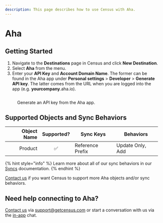 ```yaml
---
description: This page describes how to use Census with Aha.
---
```


# Aha

## Getting Started

1. Navigate to the **Destinations** page in Census and click **New Destination**.
2. Select **Aha** from the menu.
3. Enter your **API Key** and **Account Domain Name**. The former can be found in the Aha app under **Personal settings** > **Developer** > **Generate API key**. The latter comes from the URL when you are logged into the app (e.g. **yourcompany**.aha.io).

<figure><img src="../.gitbook/assets/Screenshot 2023-02-07 at 2.11.03 PM.png" alt=""><figcaption><p>Generate an API key from the Aha app.</p></figcaption></figure>

## Supported Objects and Sync Behaviors <a href="#supported-objects-and-sync-behaviors" id="supported-objects-and-sync-behaviors"></a>

| **Object Name** | **Supported?** | **Sync Keys**    | **Behaviors**    |
| --------------: | :------------: | ---------------- | ---------------- |
|         Product |        ✅       | Reference Prefix | Update Only, Add |

{% hint style="info" %}
Learn more about all of our sync behaviors in our [Syncs](../syncs/core-concept/#sync-behaviors) documentation.
{% endhint %}

[Contact us](mailto:support@getcensus.com) if you want Census to support more Aha objects and/or sync behaviors.

## Need help connecting to Aha?

[Contact us](mailto:support@getcensus.com) via support@getcensus.com or start a conversation with us via the [in-app](https://app.getcensus.com) chat.
